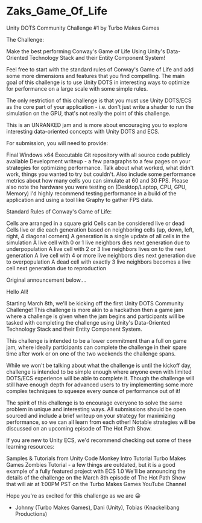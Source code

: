 # Zaks_Game_Of_Life
Unity DOTS Community Challenge #1 by Turbo Makes Games

The Challenge:

Make the best performing Conway's Game of Life Using Unity's Data-Oriented Technology Stack and their Entity Component System!

Feel free to start with the standard rules of Conway's Game of Life and add some more dimensions and features that you find compelling. The main goal of this challenge is to use Unity DOTS in interesting ways to optimize for performance on a large scale with some simple rules.

The only restriction of this challenge is that you must use Unity DOTS/ECS as the core part of your application - i.e. don't just write a shader to run the simulation on the GPU, that's not really the point of this challenge.

This is an UNRANKED jam and is more about encouraging you to explore interesting data-oriented concepts with Unity DOTS and ECS.

For submission, you will need to provide:

Final Windows x64 Executable
Git repository with all source code publicly available
Development writeup - a few paragraphs to a few pages on your strategies for optimizing performance. Talk about what worked, what didn't work, things you wanted to try but couldn't. Also include some performance metrics about how many cells you can simulate at 60 and 30 FPS. Please also note the hardware you were testing on (Desktop/Laptop, CPU, GPU, Memory)
I'd highly recommend testing performance in a build of the application and using a tool like Graphy to gather FPS data.

Standard Rules of Conway's Game of Life:

Cells are arranged in a square grid
Cells can be considered live or dead
Cells live or die each generation based on neighboring cells (up, down, left, right, 4 diagonal corners)
A generation is a single update of all cells in the simulation
A live cell with 0 or 1 live neighbors dies next generation due to underpopulation
A live cell with 2 or 3 live neighbors lives on to the next generation
A live cell with 4 or more live neighbors dies next generation due to overpopulation
A dead cell with exactly 3 live neighbors becomes a live cell next generation due to reproduction


Original announcement below....

Hello All!

Starting March 8th, we'll be kicking off the first Unity DOTS Community Challenge! This challenge is more akin to a hackathon then a game jam where a challenge is given when the jam begins and participants will be tasked with completing the challenge using Unity's Data-Oriented Technology Stack and their Entity Component System.

This challenge is intended to be a lower commitment than a full on game jam, where ideally participants can complete the challenge in their spare time after work or on one of the two weekends the challenge spans.

While we won't be talking about what the challenge is until the kickoff day, challenge is intended to be simple enough where anyone even with limited DOTS/ECS experience will be able to complete it. Though the challenge will still have enough depth for advanced users to try implementing some more complex techniques to squeeze every ounce of performance out of it!

The spirit of this challenge is to encourage everyone to solve the same problem in unique and interesting ways. All submissions should be open sourced and include a brief writeup on your strategy for maximizing performance, so we can all learn from each other! Notable strategies will be discussed on an upcoming episode of The Hot Path Show.

If you are new to Unity ECS, we'd recommend checking out some of these learning resources:

Samples & Tutorials from Unity
Code Monkey Intro Tutorial
Turbo Makes Games Zombies Tutorial - a few things are outdated, but it is a good example of a fully featured project with ECS 1.0
We'll be announcing the details of the challenge on the March 8th episode of The Hot Path Show that will air at 1:00PM PST on the Turbo Makes Games YouTube Channel

Hope you're as excited for this challenge as we are 😀

- Johnny (Turbo Makes Games), Dani (Unity), Tobias (Knackelibang Productions)
